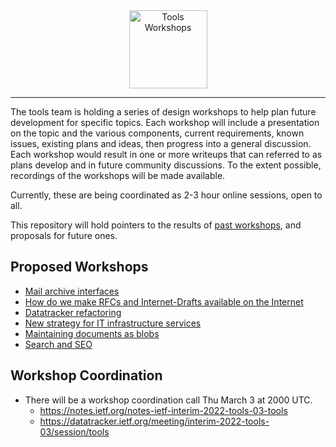 <div align="center">
    
<img src="https://raw.githubusercontent.com/ietf-tools/common/main/assets/logos/tools-workshops.svg" alt="Tools Workshops" height="125" />
  
</div>

---

The tools team is holding a series of design workshops to help plan future development for specific topics. Each workshop will include a presentation on the topic and the various components, current requirements, known issues, existing plans and ideas, then progress into a general discussion. Each workshop would result in one or more writeups that can referred to as plans develop and in future community discussions. To the extent possible, recordings of the workshops will be made available.

Currently, these are being coordinated as 2-3 hour online sessions, open to all.

This repository will hold pointers to the results of [past workshops](past_workshops.md), and proposals for future ones.

## Proposed Workshops
- [Mail archive interfaces](proposals/mail_archive_interfaces.md)
- [How do we make RFCs and Internet-Drafts available on the Internet](proposals/document_publication.md)
- [Datatracker refactoring ](proposals/datatracker_refactoring.md)
- [New strategy for IT infrastructure services](proposals/new-strategy-for-it-infrastructure-services.md)
- [Maintaining documents as blobs](proposals/documents_as_blobs.md)
- [Search and SEO](proposals/search.md)


## Workshop Coordination
- There will be a workshop coordination call Thu March 3 at 2000 UTC.
  - https://notes.ietf.org/notes-ietf-interim-2022-tools-03-tools
  - https://datatracker.ietf.org/meeting/interim-2022-tools-03/session/tools

